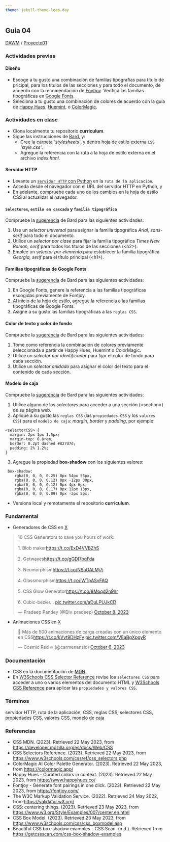 ```yaml
---
theme: jekyll-theme-leap-day
---
```


## Guía 04

[DAWM](/DAWM/) / [Proyecto01](/DAWM/proyectos/2024/proyecto01)

### Actividades previas

#### Diseño

* Escoge a tu gusto una combinación de familias tipografías para título de pricipal, para los títulos de las secciones y para todo el documento, de acuerdo con la recomendación de [Fontjoy](https://fontjoy.com/). Verifica las familias tipográficas en [Google Fonts](https://fonts.google.com/).
* Seleciona a tu gusto una combinación de colores de acuerdo con la guía de [Happy Hues](https://www.happyhues.co/), [Huemint](https://huemint.com/website-2/), o [ColorMagic](https://colormagic.app/). 


### Actividades en clase

* Clona localmente tu repositorio **curriculum**.
* Sigue las instrucciones de [Bard](bard/guia04-bard01.pdf), y:
  - Cree la carpeta _'stylesheets'_, y dentro hoja de estilo externa `CSS` _'style.css'_.
  - Agregue la referencia con la ruta a la hoja de estilo externa en el archivo _index.html_.

#### Servidor HTTP 

* Levante un [`servidor HTTP` con Python](/DAWM/tutoriales/python) en la `ruta de la aplicación`.
* Acceda desde el navegador con el URL del servidor HTTP en Python, y
* En adelante, compruebe cada uno de los cambios en la hoja de estilo CSS al actualizar el navegador.

#### `Selectores`, `estilo en cascada` y `familia tipográfica`

Compruebe la [sugerencia](bard/guia04-bard02.pdf) de Bard para las siguientes actividades:

1. Use un _selector universal_ para asignar la familia tipográfica _Arial, sans-serif_ para todo el documento. 
2. Utilice un _selector por clase_ para fijar la familia tipográfica _Times New Roman, serif_ para todos los títulos de las secciones (&lt;h2&gt;). 
3. Emplee un _selector por elemento_ para establecer la familia tipográfica _Georgia, serif_ para el título principal (&lt;h1&gt;). 

#### Familias tipográficas de Google Fonts

Compruebe la [sugerencia](bard/guia04-bard03.pdf) de Bard para las siguientes actividades:

1. En Google Fonts, genere la referencia a las familias tipográficas escogidas previamente de Fontjoy.
2. Al inicio de la hoja de estilo, agregue la referencia a las familias tipográficas de Google Fonts.
3. Asigne a su gusto las familias tipográficas a las `reglas CSS`.

#### Color de texto y color de fondo

Compruebe la [sugerencia](bard/guia04-bard04.pdf) de Bard para las siguientes actividades:

1. Tome como referencia la combinación de colores previamente seleccionada a partir de Happy Hues, Huemint o ColorMagic.
2. Utilice un _selector por identificador_ para fijar el color de fondo para cada sección.
3. Utilice un _selector anidado_ para asignar el color del texto para el contenido de cada sección.

#### Modelo de caja

Compruebe la [sugerencia](bard/guia04-bard05.pdf) de Bard para las siguientes actividades:

1. Utilice alguno de los _selectores_ para acceder a una sección (&lt;section&gt;) de su página web.
2. Aplique a su gusto las `reglas CSS` (las `propiedades CSS` y los `valores CSS`) para el `modelo de caja`: _margin_, _border_ y _padding_, por ejemplo:

  ```
  <selectorCSS> {
    margin: 2px 1px 1.5px;
    margin-top: 0.8rem;
    border: 0.2pt dashed #827d7d;
    padding: 2% 1.2%;   
  }
  ```
  
3. Agregue la propiedad **box-shadow** con los siguientes valores:

  ```
   box-shadow: 
      rgba(0, 0, 0, 0.25) 0px 54px 55px, 
      rgba(0, 0, 0, 0.12) 0px -12px 30px, 
      rgba(0, 0, 0, 0.12) 0px 4px 6px,
      rgba(0, 0, 0, 0.17) 0px 12px 13px, 
      rgba(0, 0, 0, 0.09) 0px -3px 5px; 
  ```

* Versiona local y remotamente el repositorio **curriculum**.

### Fundamental

* Generadores de CSS en [X](https://twitter.com/Div_pradeep/status/1710898245570892182) 

<blockquote class="twitter-tweet"><p lang="en" dir="ltr">10 CSS Generators to save you hours of work:<br><br>1. Blob maker<a href="https://t.co/ExD4VVBZhS">https://t.co/ExD4VVBZhS</a><br><br>2. Getwaves<a href="https://t.co/gGDI7pqFda">https://t.co/gGDI7pqFda</a><br><br>3. Neumorphism<a href="https://t.co/NSaOALMj7j">https://t.co/NSaOALMj7j</a><br><br>4. Glassmorphism<a href="https://t.co/iWTpASvFAQ">https://t.co/iWTpASvFAQ</a><br><br>5. CSS Glow Generator<a href="https://t.co/8Moqd2n9nr">https://t.co/8Moqd2n9nr</a><br><br>6. Cubic-bezier… <a href="https://t.co/aDuLPUJkCD">pic.twitter.com/aDuLPUJkCD</a></p>&mdash; Pradeep Pandey (@Div_pradeep) <a href="https://twitter.com/Div_pradeep/status/1710898245570892182?ref_src=twsrc%5Etfw">October 8, 2023</a></blockquote> <script async src="https://platform.twitter.com/widgets.js" charset="utf-8"></script>

* Animaciones CSS en [X](https://twitter.com/carmenansio/status/1710351098211389450)

<blockquote class="twitter-tweet"><p lang="es" dir="ltr">🚀 Más de 500 animaciones de carga creadas con un único elemento en CSS<a href="https://t.co/kVvt9DHzFy">https://t.co/kVvt9DHzFy</a> <a href="https://t.co/VEaBgXpgyR">pic.twitter.com/VEaBgXpgyR</a></p>&mdash; Cosmic Red 🔥 (@carmenansio) <a href="https://twitter.com/carmenansio/status/1710351098211389450?ref_src=twsrc%5Etfw">October 6, 2023</a></blockquote> <script async src="https://platform.twitter.com/widgets.js" charset="utf-8"></script>

### Documentación

* CSS en la documentación de [MDN](https://developer.mozilla.org/es/docs/Web/CSS).
* En [W3Schools CSS Selector Reference](https://www.w3schools.com/cssref/css_selectors.php) revise los `selectores CSS` para acceder a uno o varios elementos del documento HTML y [W3Schools CSS Reference](https://www.w3schools.com/cssref/index.php) para aplicar las `propiedades y valores CSS`.

### Términos

servidor HTTP, ruta de la aplicación, CSS, reglas CSS, selectores CSS, propiedades CSS, valores CSS, modelo de caja

### Referencias

* CSS  MDN. (2023). Retrieved 22 May 2023, from https://developer.mozilla.org/es/docs/Web/CSS
* CSS Selectors Reference. (2023). Retrieved 22 May 2023, from https://www.w3schools.com/cssref/css_selectors.php
* ColorMagic  AI Color Palette Generator. (2023). Retrieved 22 May 2023, from https://colormagic.app/
* Happy Hues - Curated colors in context. (2023). Retrieved 22 May 2023, from https://www.happyhues.co/
* Fontjoy - Generate font pairings in one click. (2023). Retrieved 22 May 2023, from https://fontjoy.com/
* The W3C Markup Validation Service. (2022). Retrieved 24 May 2022, from https://validator.w3.org/
* CSS: centering things. (2023). Retrieved 23 May 2023, from https://www.w3.org/Style/Examples/007/center.en.html
* CSS Box Model. (2023). Retrieved 23 May 2023, from https://www.w3schools.com/css/css_boxmodel.asp
* Beautiful CSS box-shadow examples - CSS Scan. (n.d.). Retrieved from https://getcssscan.com/css-box-shadow-examples